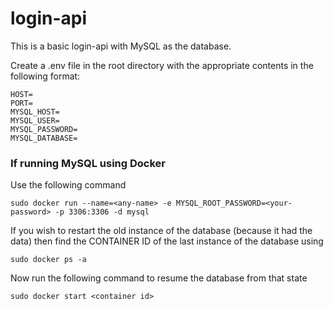 # login-api
This is a basic login-api with MySQL as the database.

Create a .env file in the root directory with the appropriate contents in the following format:
```
HOST=
PORT=
MYSQL_HOST=
MYSQL_USER=
MYSQL_PASSWORD=
MYSQL_DATABASE= 
```

### If running MySQL using Docker
Use the following command 
```
sudo docker run --name=<any-name> -e MYSQL_ROOT_PASSWORD=<your-password> -p 3306:3306 -d mysql
```
If you wish to restart the old instance of the database (because it had the data)
then find the CONTAINER ID of the last instance of the database using
```
sudo docker ps -a
```
Now run the following command to resume the database from that state 
```
sudo docker start <container id>
```
